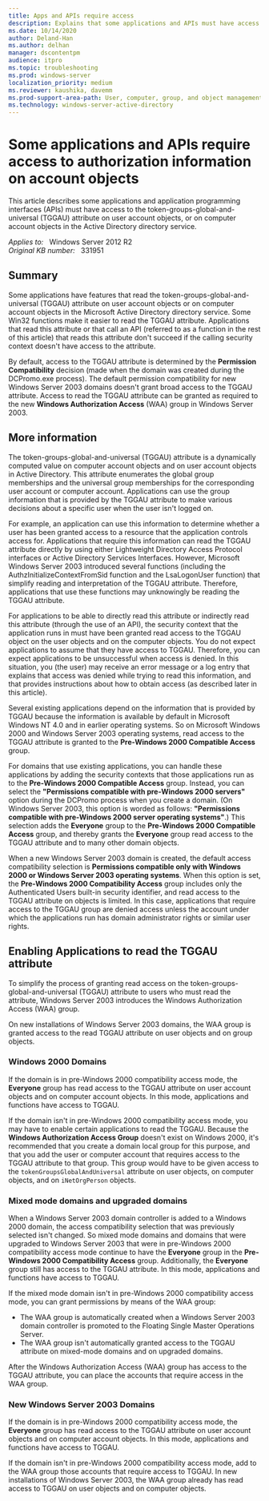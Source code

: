 ```yaml
---
title: Apps and APIs require access
description: Explains that some applications and APIs must have access to the token-groups-global-and-universal (TGGAU) attribute on user account objects, or on computer account objects in the Active Directory directory service.
ms.date: 10/14/2020
author: Deland-Han 
ms.author: delhan
manager: dscontentpm
audience: itpro
ms.topic: troubleshooting
ms.prod: windows-server
localization_priority: medium
ms.reviewer: kaushika, davemm
ms.prod-support-area-path: User, computer, group, and object management
ms.technology: windows-server-active-directory
---
```

# Some applications and APIs require access to authorization information on account objects

This article describes some applications and application programming interfaces (APIs) must have access to the token-groups-global-and-universal (TGGAU) attribute on user account objects, or on computer account objects in the Active Directory directory service.

_Applies to:_ &nbsp; Windows Server 2012 R2  
_Original KB number:_ &nbsp; 331951

## Summary

Some applications have features that read the token-groups-global-and-universal (TGGAU) attribute on user account objects or on computer account objects in the Microsoft Active Directory directory service. Some Win32 functions make it easier to read the TGGAU attribute. Applications that read this attribute or that call an API (referred to as a function in the rest of this article) that reads this attribute don't succeed if the calling security context doesn't have access to the attribute.

By default, access to the TGGAU attribute is determined by the **Permission Compatibility** decision (made when the domain was created during the DCPromo.exe process). The default permission compatibility for new Windows Server 2003 domains doesn't grant broad access to the TGGAU attribute. Access to read the TGGAU attribute can be granted as required to the new **Windows Authorization Access** (WAA) group in Windows Server 2003.

## More information

The token-groups-global-and-universal (TGGAU) attribute is a dynamically computed value on computer account objects and on user account objects in Active Directory. This attribute enumerates the global group memberships and the universal group memberships for the corresponding user account or computer account. Applications can use the group information that is provided by the TGGAU attribute to make various decisions about a specific user when the user isn't logged on.

For example, an application can use this information to determine whether a user has been granted access to a resource that the application controls access for. Applications that require this information can read the TGGAU attribute directly by using either Lightweight Directory Access Protocol interfaces or Active Directory Services Interfaces. However, Microsoft Windows Server 2003 introduced several functions (including the AuthzInitializeContextFromSid function and the LsaLogonUser function) that simplify reading and interpretation of the TGGAU attribute. Therefore, applications that use these functions may unknowingly be reading the TGGAU attribute.

For applications to be able to directly read this attribute or indirectly read this attribute (through the use of an API), the security context that the application runs in must have been granted read access to the TGGAU object on the user objects and on the computer objects. You do not expect applications to assume that they have access to TGGAU. Therefore, you can expect applications to be unsuccessful when access is denied. In this situation, you (the user) may receive an error message or a log entry that explains that access was denied while trying to read this information, and that provides instructions about how to obtain access (as described later in this article).

Several existing applications depend on the information that is provided by TGGAU because the information is available by default in Microsoft Windows NT 4.0 and in earlier operating systems. So on Microsoft Windows 2000 and Windows Server 2003 operating systems, read access to the TGGAU attribute is granted to the **Pre-Windows 2000 Compatible Access** group.

For domains that use existing applications, you can handle these applications by adding the security contexts that those applications run as to the **Pre-Windows 2000 Compatible Access** group. Instead, you can select the **"Permissions compatible with pre-Windows 2000 servers"** option during the DCPromo process when you create a domain. (On Windows Server 2003, this option is worded as follows: **"Permissions compatible with pre-Windows 2000 server operating systems"**.) This selection adds the **Everyone** group to the **Pre-Windows 2000 Compatible Access** group, and thereby grants the **Everyone** group read access to the TGGAU attribute and to many other domain objects.

When a new Windows Server 2003 domain is created, the default access compatibility selection is **Permissions compatible only with Windows 2000 or Windows Server 2003 operating systems**. When this option is set, the **Pre-Windows 2000 Compatibility Access** group includes only the Authenticated Users built-in security identifier, and read access to the TGGAU attribute on objects is limited. In this case, applications that require access to the TGGAU group are denied access unless the account under which the applications run has domain administrator rights or similar user rights.

## Enabling Applications to read the TGGAU attribute

To simplify the process of granting read access on the token-groups-global-and-universal (TGGAU) attribute to users who must read the attribute, Windows Server 2003 introduces the Windows Authorization Access (WAA) group.

On new installations of Windows Server 2003 domains, the WAA group is granted access to the read TGGAU attribute on user objects and on group objects.

### Windows 2000 Domains

If the domain is in pre-Windows 2000 compatibility access mode, the **Everyone** group has read access to the TGGAU attribute on user account objects and on computer account objects. In this mode, applications and functions have access to TGGAU.

If the domain isn't in pre-Windows 2000 compatibility access mode, you may have to enable certain applications to read the TGGAU. Because the **Windows Authorization Access Group** doesn't exist on Windows 2000, it's recommended that you create a domain local group for this purpose, and that you add the user or computer account that requires access to the TGGAU attribute to that group. This group would have to be given access to the `tokenGroupsGlobalAndUniversal` attribute on user objects, on computer objects, and on `iNetOrgPerson` objects.

### Mixed mode domains and upgraded domains

When a Windows Server 2003 domain controller is added to a Windows 2000 domain, the access compatibility selection that was previously selected isn't changed. So mixed mode domains and domains that were upgraded to Windows Server 2003 that were in pre-Windows 2000 compatibility access mode continue to have the **Everyone** group in the **Pre-Windows 2000 Compatibility Access** group. Additionally, the **Everyone** group still has access to the TGGAU attribute. In this mode, applications and functions have access to TGGAU.

If the mixed mode domain isn't in pre-Windows 2000 compatibility access mode, you can grant permissions by means of the WAA group:

- The WAA group is automatically created when a Windows Server 2003 domain controller is promoted to the Floating Single Master Operations Server.
- The WAA group isn't automatically granted access to the TGGAU attribute on mixed-mode domains and on upgraded domains.

After the Windows Authorization Access (WAA) group has access to the TGGAU attribute, you can place the accounts that require access in the WAA group.

### New Windows Server 2003 Domains

If the domain is in pre-Windows 2000 compatibility access mode, the **Everyone** group has read access to the TGGAU attribute on user account objects and on computer account objects. In this mode, applications and functions have access to TGGAU.

If the domain isn't in pre-Windows 2000 compatibility access mode, add to the WAA group those accounts that require access to TGGAU. In new installations of Windows Server 2003, the WAA group already has read access to TGGAU on user objects and on computer objects.

